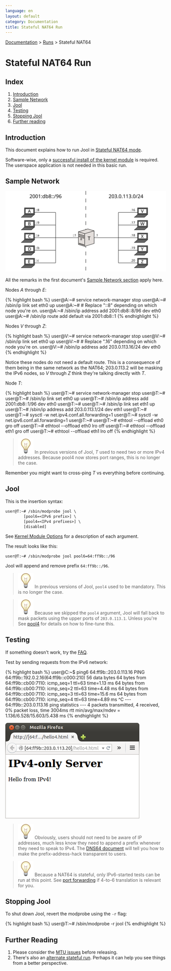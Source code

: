 ```yaml
---
language: en
layout: default
category: Documentation
title: Stateful NAT64 Run
---
```


[Documentation](documentation.html) > [Runs](documentation.html#runs) > Stateful NAT64

# Stateful NAT64 Run

## Index

1. [Introduction](#introduction)
2. [Sample Network](#sample-network)
3. [Jool](#jool)
4. [Testing](#testing)
5. [Stopping Jool](#stopping-jool)
6. [Further reading](#further-reading)

## Introduction

This document explains how to run Jool in [Stateful NAT64 mode](intro-nat64.html#stateful-nat64).

Software-wise, only a [successful install of the kernel module](mod-install.html) is required. The userspace application is not needed in this basic run.

## Sample Network

![Figure 1 - Sample Network](../images/network/stateful.svg)

All the remarks in the first document's [Sample Network section](mod-run-vanilla.html#sample-network) apply here.

Nodes _A_ through _E_:

{% highlight bash %}
user@A:~# service network-manager stop
user@A:~# /sbin/ip link set eth0 up
user@A:~# # Replace "::8" depending on which node you're on.
user@A:~# /sbin/ip address add 2001:db8::8/96 dev eth0
user@A:~# /sbin/ip route add default via 2001:db8::1
{% endhighlight %}

Nodes _V_ through _Z_:

{% highlight bash %}
user@V:~# service network-manager stop
user@V:~# /sbin/ip link set eth0 up
user@V:~# # Replace ".16" depending on which node you're on.
user@V:~# /sbin/ip address add 203.0.113.16/24 dev eth0
{% endhighlight %}

Notice these nodes do not need a default route. This is a consequence of them being in the same network as the NAT64; 203.0.113.2 will be masking the IPv6 nodes, so _V_ through _Z_ think they're talking directly with _T_.

Node _T_:

{% highlight bash %}
user@T:~# service network-manager stop
user@T:~# 
user@T:~# /sbin/ip link set eth0 up
user@T:~# /sbin/ip address add 2001:db8::1/96 dev eth0
user@T:~# 
user@T:~# /sbin/ip link set eth1 up
user@T:~# /sbin/ip address add 203.0.113.1/24 dev eth1
user@T:~# 
user@T:~# sysctl -w net.ipv4.conf.all.forwarding=1
user@T:~# sysctl -w net.ipv6.conf.all.forwarding=1
user@T:~# 
user@T:~# ethtool --offload eth0 gro off
user@T:~# ethtool --offload eth0 lro off
user@T:~# ethtool --offload eth1 gro off
user@T:~# ethtool --offload eth1 lro off
{% endhighlight %}

> ![Note!](../images/bulb.svg) In previous versions of Jool, _T_ used to need two or more IPv4 addresses. Because pool4 now stores port ranges, this is no longer the case.

Remember you might want to cross-ping _T_ vs everything before continuing.

## Jool

This is the insertion syntax:

	user@T:~# /sbin/modprobe jool \
			[pool6=<IPv6 prefix>] \
			[pool4=<IPv4 prefixes>] \
			[disabled]

See [Kernel Module Options](mod-flags.html#nat64-jool) for a description of each argument.

The result looks like this:

	user@T:~# /sbin/modprobe jool pool6=64:ff9b::/96

Jool will append and remove prefix `64:ff9b::/96`.

> ![Note!](../images/bulb.svg) In previous versions of Jool, `pool4` used to be mandatory. This is no longer the case.

> ![Note!](../images/bulb.svg) Because we skipped the `pool4` argument, Jool will fall back to mask packets using the upper ports of `203.0.113.1`. Unless you're See [pool4](pool4.html) for details on how to fine-tune this.

## Testing

If something doesn't work, try the [FAQ](faq.html).

Test by sending requests from the IPv6 network:

{% highlight bash %}
user@C:~$ ping6 64:ff9b::203.0.113.16
PING 64:ff9b::192.0.2.16(64:ff9b::c000:210) 56 data bytes
64 bytes from 64:ff9b::cb00:7110: icmp_seq=1 ttl=63 time=1.13 ms
64 bytes from 64:ff9b::cb00:7110: icmp_seq=2 ttl=63 time=4.48 ms
64 bytes from 64:ff9b::cb00:7110: icmp_seq=3 ttl=63 time=15.6 ms
64 bytes from 64:ff9b::cb00:7110: icmp_seq=4 ttl=63 time=4.89 ms
^C
--- 64:ff9b::203.0.113.16 ping statistics ---
4 packets transmitted, 4 received, 0% packet loss, time 3004ms
rtt min/avg/max/mdev = 1.136/6.528/15.603/5.438 ms
{% endhighlight %}

![Figure 1 - IPv4 TCP from an IPv6 node](../images/run-stateful-firefox-4to6.png)

> ![Note!](../images/bulb.svg) Obviously, users should not need to be aware of IP addresses, much less know they need to append a prefix whenever they need to speak to IPv4. The [DNS64 document](dns64.html) will tell you how to make the prefix-address-hack transparent to users.

> ![Note!](../images/bulb.svg) Because a NAT64 is stateful, only IPv6-started tests can be run at this point. See [port forwarding](static-bindings.html) if 4-to-6 translation is relevant for you.

## Stopping Jool

To shut down Jool, revert the modprobe using the `-r` flag:

{% highlight bash %}
user@T:~# /sbin/modprobe -r jool
{% endhighlight %}

## Further Reading

1. Please consider the [MTU issues](mtu.html) before releasing.
2. There's also an [alternate stateful run](mod-run-alternate.html). Perhaps it can help you see things from a better perspective.

